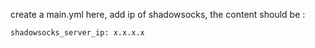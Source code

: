 create a main.yml here, add ip of shadowsocks,  the content should be :
```
shadowsocks_server_ip: x.x.x.x
```
